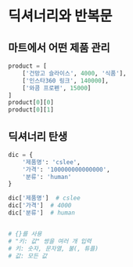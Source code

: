 # 딕셔너리와 반복문

## 마트에서 어떤 제품 관리
```python
product = [
    ['건망고 슬라이스', 4000, '식품'],
    ['인스타360 링크', 140000],
    ['와콤 프로펜', 15000]
]
product[0][0]
product[0][1]
```

## 딕셔너리 탄생
```python
dic = {
    '제품명': 'cslee',
    '가격': '100000000000000',
    '분류': 'human'
}

dic['제품명']  # cslee
dic['가격']  # 4000
dic['분류']  # human


# {}를 사용
# "키: 값" 쌍을 여러 개 입력
# 키: 숫자, 문자열, 불(, 튜플)
# 값: 모든 값

```